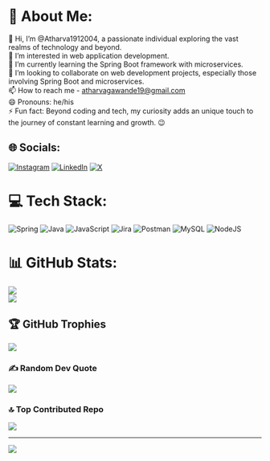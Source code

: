 # 💫 About Me:
👋 Hi, I’m @Atharva1912004, a passionate individual exploring the vast realms of technology and beyond.<br>👀 I’m interested in web application development.<br>🌱 I’m currently learning the Spring Boot framework with microservices.<br>💞️ I’m looking to collaborate on web development projects, especially those involving Spring Boot and microservices.<br>📫 How to reach me - atharvagawande19@gmail.com<br>😄 Pronouns: he/his<br>⚡ Fun fact: Beyond coding and tech, my curiosity adds an unique touch to the journey of constant learning and growth. 😉


## 🌐 Socials:
[![Instagram](https://img.shields.io/badge/Instagram-%23E4405F.svg?logo=Instagram&logoColor=white)](https://instagram.com/gawande.atharva) [![LinkedIn](https://img.shields.io/badge/LinkedIn-%230077B5.svg?logo=linkedin&logoColor=white)](https://linkedin.com/in/https://www.linkedin.com/in/atharva-gawande-8a8a4427b/) [![X](https://img.shields.io/badge/X-black.svg?logo=X&logoColor=white)](https://x.com/@Atharva53121724) 

# 💻 Tech Stack:
![Spring](https://img.shields.io/badge/spring-%236DB33F.svg?style=for-the-badge&logo=spring&logoColor=white) ![Java](https://img.shields.io/badge/java-%23ED8B00.svg?style=for-the-badge&logo=openjdk&logoColor=white) ![JavaScript](https://img.shields.io/badge/javascript-%23323330.svg?style=for-the-badge&logo=javascript&logoColor=%23F7DF1E) ![Jira](https://img.shields.io/badge/jira-%230A0FFF.svg?style=for-the-badge&logo=jira&logoColor=white) ![Postman](https://img.shields.io/badge/Postman-FF6C37?style=for-the-badge&logo=postman&logoColor=white) ![MySQL](https://img.shields.io/badge/mysql-%2300000f.svg?style=for-the-badge&logo=mysql&logoColor=white) ![NodeJS](https://img.shields.io/badge/node.js-6DA55F?style=for-the-badge&logo=node.js&logoColor=white)
# 📊 GitHub Stats:
![](https://github-readme-streak-stats.herokuapp.com/?user=Atharva1912004&theme=gotham&hide_border=false)<br/>
![](https://github-readme-stats.vercel.app/api/top-langs/?username=Atharva1912004&theme=gotham&hide_border=false&include_all_commits=true&count_private=false&layout=compact)

## 🏆 GitHub Trophies
![](https://github-profile-trophy.vercel.app/?username=Atharva1912004&theme=juicyfresh&no-frame=false&no-bg=false&margin-w=4)

### ✍️ Random Dev Quote
![](https://quotes-github-readme.vercel.app/api?type=horizontal&theme=radical)

### 🔝 Top Contributed Repo
![](https://github-contributor-stats.vercel.app/api?username=Atharva1912004&limit=5&theme=dark&combine_all_yearly_contributions=true)

---
[![](https://visitcount.itsvg.in/api?id=Atharva1912004&icon=0&color=0)](https://visitcount.itsvg.in)

<!-- Proudly created with GPRM ( https://gprm.itsvg.in ) -->
